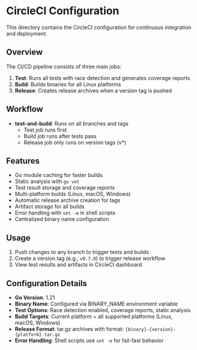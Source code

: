 # CircleCI Configuration

This directory contains the CircleCI configuration for continuous integration and deployment.

## Overview

The CI/CD pipeline consists of three main jobs:

1. **Test**: Runs all tests with race detection and generates coverage reports
2. **Build**: Builds binaries for all Linux platforms  
3. **Release**: Creates release archives when a version tag is pushed

## Workflow

- **test-and-build**: Runs on all branches and tags
  - Test job runs first
  - Build job runs after tests pass
  - Release job only runs on version tags (v*)

## Features

- Go module caching for faster builds
- Static analysis with `go vet`
- Test result storage and coverage reports
- Multi-platform builds (Linux, macOS, Windows)
- Automatic release archive creation for tags
- Artifact storage for all builds
- Error handling with `set -e` in shell scripts
- Centralized binary name configuration

## Usage

1. Push changes to any branch to trigger tests and builds
2. Create a version tag (e.g., `v0.7.0`) to trigger release workflow
3. View test results and artifacts in CircleCI dashboard

## Configuration Details

- **Go Version**: 1.21
- **Binary Name**: Configured via BINARY_NAME environment variable
- **Test Options**: Race detection enabled, coverage reports, static analysis
- **Build Targets**: Current platform + all supported platforms (Linux, macOS, Windows)
- **Release Format**: tar.gz archives with format: `{binary}-{version}-{platform}.tar.gz`
- **Error Handling**: Shell scripts use `set -e` for fail-fast behavior